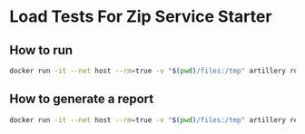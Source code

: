 # Load Tests For Zip Service Starter

## How to run

````sh
docker run -it --net host --rm=true -v "$(pwd)/files:/tmp" artillery run
````

## How to generate a report

````sh
docker run -it --net host --rm=true -v "$(pwd)/files:/tmp" artillery report
````


